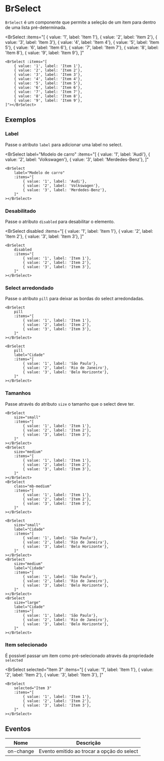 <script setup>
import BrSelect from '../../src/components/select/BrSelect.vue'
</script>

# BrSelect <Badge type="warning" text="beta" />

`BrSelect` é um componente que permite a seleção de um item para dentro de uma lista pré-determinada.

<BrSelect 
	:items="[
		{ value: '1', label: 'Item 1'}, 
		{ value: '2', label: 'Item 2'}, 
		{ value: '3', label: 'Item 3'},
		{ value: '4', label: 'Item 4'}, 
		{ value: '5', label: 'Item 5'}, 
		{ value: '6', label: 'Item 6'},
		{ value: '7', label: 'Item 7'}, 
		{ value: '8', label: 'Item 8'}, 
		{ value: '9', label: 'Item 9'},
	]"
></BrSelect>

```vue
<BrSelect :items="[
	{ value: '1', label: 'Item 1'}, 
	{ value: '2', label: 'Item 2'}, 
	{ value: '3', label: 'Item 3'},
	{ value: '4', label: 'Item 4'}, 
	{ value: '5', label: 'Item 5'}, 
	{ value: '6', label: 'Item 6'},
	{ value: '7', label: 'Item 7'}, 
	{ value: '8', label: 'Item 8'}, 
	{ value: '9', label: 'Item 9'},
]"></BrSelect>
```

## Exemplos

### Label

Passe o atributo `label` para adicionar uma label no select.

<BrSelect
	label="Modelo de carro"
	:items="[
		{ value: '1', label: 'Audi'},
		{ value: '2', label: 'Volkswagen'},
		{ value: '3', label: 'Merdedes-Benz'},
	]"
></BrSelect>

```vue
<BrSelect 
	label="Modelo de carro"
	:items="[
		{ value: '1', label: 'Audi'},
		{ value: '2', label: 'Volkswagen'},
		{ value: '3', label: 'Merdedes-Benz'},
	]"
></BrSelect>
```

### Desabilitado

Passe o atributo `disabled` para desabilitar o elemento.

<BrSelect
	disabled
	:items="[
		{ value: '1', label: 'Item 1'},
		{ value: '2', label: 'Item 2'},
		{ value: '3', label: 'Item 3'},
	]"
></BrSelect>

```vue
<BrSelect 
	disabled
	:items="[
		{ value: '1', label: 'Item 1'},
		{ value: '2', label: 'Item 2'},
		{ value: '3', label: 'Item 3'},
	]"
></BrSelect>
```

### Select arredondado

Passe o atributo `pill` para deixar as bordas do select arredondadas.

<div class="inline-block w-full">
	<BrSelect
		class="mb-medium"
		pill
		:items="[
			{ value: '1', label: 'Item 1'},
			{ value: '2', label: 'Item 2'},
			{ value: '3', label: 'Item 3'},
		]"
	></BrSelect>
	<BrSelect
		pill
		class="mb-medium"
		label="Cidade"
		:items="[
			{ value: '1', label: 'São Paulo'},
			{ value: '2', label: 'Rio de Janeiro'},
			{ value: '3', label: 'Belo Horizonte'},
		]"
	></BrSelect>
</div>

```vue
<BrSelect 
	pill
	:items="[
		{ value: '1', label: 'Item 1'},
		{ value: '2', label: 'Item 2'},
		{ value: '3', label: 'Item 3'},
	]"
></BrSelect>

<BrSelect
	pill
	label="Cidade"
	:items="[
		{ value: '1', label: 'São Paulo'},
		{ value: '2', label: 'Rio de Janeiro'},
		{ value: '3', label: 'Belo Horizonte'},
	]"
></BrSelect>
```

### Tamanhos

Passe através do atributo `size` o tamanho que o select deve ter.

<div class="inline-block w-full">
	<BrSelect
		class="mb-medium"
		size="small"
		:items="[
			{ value: '1', label: 'Item 1'},
			{ value: '2', label: 'Item 2'},
			{ value: '3', label: 'Item 3'},
		]"
	></BrSelect>
	<BrSelect
		size="medium"
		class="mb-medium"
		:items="[
			{ value: '1', label: 'Item 1'},
			{ value: '2', label: 'Item 2'},
			{ value: '3', label: 'Item 3'},
		]"
	></BrSelect>
	<BrSelect
		size="large"
		class="mb-2x-large"
		:items="[
			{ value: '1', label: 'Item 1'},
			{ value: '2', label: 'Item 2'},
			{ value: '3', label: 'Item 3'},
		]"
	></BrSelect>
</div>

<div class="inline-block w-full">
	<BrSelect
		class="mb-medium"
		size="small"
		label="Cidade"
		:items="[
			{ value: '1', label: 'São Paulo'},
			{ value: '2', label: 'Rio de Janeira'},
			{ value: '3', label: 'Belo Horizonte'},
		]"
	></BrSelect>
	<BrSelect
		size="medium"
		class="mb-medium"
		label="Cidade"
		:items="[
			{ value: '1', label: 'São Paulo'},
			{ value: '2', label: 'Rio de Janeiro'},
			{ value: '3', label: 'Belo Horizonte'},
		]"
	></BrSelect>
	<BrSelect
		size="large"
		class="mb-medium"
		label="Cidade"
		:items="[
			{ value: '1', label: 'São Paulo'},
			{ value: '2', label: 'Rio de Janeiro'},
			{ value: '3', label: 'Belo Horizonte'},
		]"
	></BrSelect>
</div>

```vue
<BrSelect
	size="small"
	:items="[
		{ value: '1', label: 'Item 1'},
		{ value: '2', label: 'Item 2'},
		{ value: '3', label: 'Item 3'},
	]"
></BrSelect>
<BrSelect
	size="medium"
	:items="[
		{ value: '1', label: 'Item 1'},
		{ value: '2', label: 'Item 2'},
		{ value: '3', label: 'Item 3'},
	]"
></BrSelect>
<BrSelect
	class="mb-medium"
	:items="[
		{ value: '1', label: 'Item 1'},
		{ value: '2', label: 'Item 2'},
		{ value: '3', label: 'Item 3'},
	]"
></BrSelect>

<BrSelect
	size="small"
	label="Cidade"
	:items="[
		{ value: '1', label: 'São Paulo'},
		{ value: '2', label: 'Rio de Janeira'},
		{ value: '3', label: 'Belo Horizonte'},
	]"
></BrSelect>
<BrSelect
	size="medium"
	label="Cidade"
	:items="[
		{ value: '1', label: 'São Paulo'},
		{ value: '2', label: 'Rio de Janeiro'},
		{ value: '3', label: 'Belo Horizonte'},
	]"
></BrSelect>
<BrSelect
	size="large"
	label="Cidade"
	:items="[
		{ value: '1', label: 'São Paulo'},
		{ value: '2', label: 'Rio de Janeiro'},
		{ value: '3', label: 'Belo Horizonte'},
	]"
></BrSelect>
```

### Item selecionado

É possível passar um item como pré-selecionado através da propriedade `selected`

<BrSelect
	selected="Item 3"
	:items="[
		{ value: '1', label: 'Item 1'},
		{ value: '2', label: 'Item 2'},
		{ value: '3', label: 'Item 3'},
	]"
></BrSelect>

```vue
<BrSelect
	selected="Item 3"
	:items="[
		{ value: '1', label: 'Item 1'},
		{ value: '2', label: 'Item 2'},
		{ value: '3', label: 'Item 3'},
	]"
></BrSelect>
```
## Eventos

| Nome          | Descrição                                                                              |
| ------------- | :------------------------------------------------------------------------------------: |
| on-change     | Evento emitido ao trocar a opção do select                                             |


<style lang="scss">
@import '../../src/styles/index.scss'
</style>